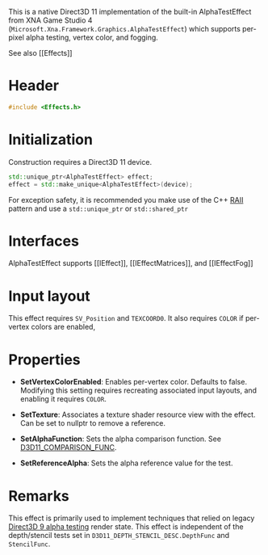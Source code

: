 This is a native Direct3D 11 implementation of the built-in AlphaTestEffect from XNA Game Studio 4 (``Microsoft.Xna.Framework.Graphics.AlphaTestEffect``) which supports per-pixel alpha testing, vertex color, and fogging.

See also [[Effects]]

# Header
```cpp
#include <Effects.h>
```

# Initialization
Construction requires a Direct3D 11 device.

```cpp
std::unique_ptr<AlphaTestEffect> effect;
effect = std::make_unique<AlphaTestEffect>(device);
```

For exception safety, it is recommended you make use of the C++ [RAII](http://en.wikipedia.org/wiki/Resource_Acquisition_Is_Initialization) pattern and use a ``std::unique_ptr`` or ``std::shared_ptr``

# Interfaces

AlphaTestEffect supports [[IEffect]], [[IEffectMatrices]], and [[IEffectFog]]

# Input layout
This effect requires ``SV_Position`` and ``TEXCOORD0``. It also requires ``COLOR`` if per-vertex colors are enabled,

# Properties

* **SetVertexColorEnabled**: Enables per-vertex color. Defaults to false. Modifying this setting requires recreating associated input layouts, and enabling it requires ``COLOR``.

* **SetTexture**: Associates a texture shader resource view with the effect. Can be set to nullptr to remove a reference.

* **SetAlphaFunction**: Sets the alpha comparison function. See [D3D11_COMPARISON_FUNC](https://docs.microsoft.com/en-us/windows/desktop/api/d3d11/ne-d3d11-d3d11_comparison_func).

* **SetReferenceAlpha**: Sets the alpha reference value for the test.

# Remarks

This effect is primarily used to implement techniques that relied on legacy [Direct3D 9 alpha testing](https://docs.microsoft.com/en-us/windows/win32/direct3d9/alpha-testing-state) render state. This effect is independent of the depth/stencil tests set in ``D3D11_DEPTH_STENCIL_DESC.DepthFunc`` and ``StencilFunc``.
